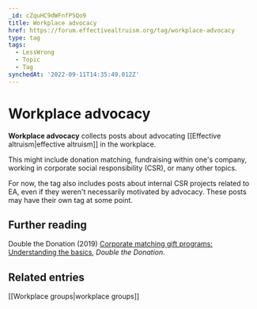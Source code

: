 ```yaml
---
_id: cZquHC9dWFnfP5Qo9
title: Workplace advocacy
href: https://forum.effectivealtruism.org/tag/workplace-advocacy
type: tag
tags:
  - LessWrong
  - Topic
  - Tag
synchedAt: '2022-09-11T14:35:49.012Z'
---
```

# Workplace advocacy

**Workplace advocacy** collects posts about advocating [[Effective altruism|effective altruism]] in the workplace.

This might include donation matching, fundraising within one's company, working in corporate social responsibility (CSR), or many other topics.

For now, the tag also includes posts about internal CSR projects related to EA, even if they weren't necessarily motivated by advocacy. These posts may have their own tag at some point.

Further reading
---------------

Double the Donation (2019) [Corporate matching gift programs: Understanding the basics](https://doublethedonation.com/tips/corporate-matching-gift-programs/), *Double the Donation*.

Related entries
---------------

[[Workplace groups|workplace groups]]
